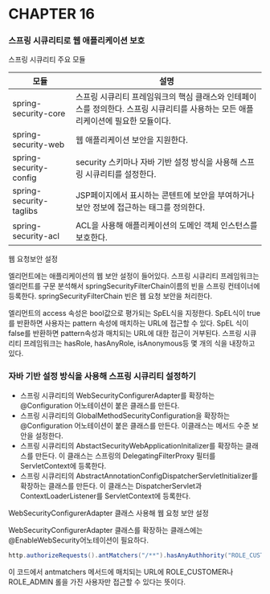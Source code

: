 # CHAPTER 16

### 스프링 시큐리티로 웹 애플리케이션 보호

스프링 시큐리티 주요 모듈

| 모듈                    | 설명                                                         |
| ----------------------- | ------------------------------------------------------------ |
| spring-security-core    | 스프링 시큐리티 프레임워크의 핵심 클래스와 인테페이스를 정의한다. 스프링 시큐리티를 사용하는 모든 애플리케이션에 필요한 모듈이다. |
| spring-security-web     | 웹 애플리케이션 보안을 지원한다.                             |
| spring-security-config  | security 스키마나 자바 기반 설정 방식을 사용해 스프링 시큐리티를 설정한다. |
| spring-security-taglibs | JSP페이지에서 표시하는 콘텐트에 보안을 부여하거나 보안 정보에 접근하는 태그를 정의한다. |
| spring-security-acl     | ACL을 사용해 애플리케이션의 도메인 객체 인스턴스를 보호한다. |

웹 요청보안 설정

<http> 엘리먼트에는 애플리케이션의 웹 보안 설정이 들어있다. 스프링 시큐리티 프레임워크는 <http> 엘리먼트를 구문 분석해서 springSecurityFilterChain이름의 빈을 스프링 컨테이너에 등록한다. springSecurityFilterChain 빈은 웹 요청 보안을 처리한다.

<intercept-url> 엘리먼트의 access 속성은 bool값으로 평가되는 SpEL식을 지정한다. SpEL식이 true를 반환하면 사용자는 pattern 속성에 매치하는 URL에 접근할 수 있다. SpEL 식이 false를 반환하면 pattern속성과 매치되는 URL에 대한 접근이 거부된다.                                                                         스프링 시큐리티 프레임워크는 hasRole, hasAnyRole, isAnonymous등 몇 개의 식을 내장하고 있다.

### 자바 기반 설정 방식을 사용해 스프링 시큐리티 설정하기

- 스프링 시큐리티의 WebSecurityConfigurerAdapter를 확장하는 @Configuration 어노테이션이 붙은 클래스를 만든다.
- 스프링 시큐리티의 GlobalMethodSecurityConfiguration을 확장하는 @Configuration 어노테이션이 붙은 클래스를 만든다. 이클래스는 메서드 수준 보안을 설정한다.
- 스프링 시큐리티의 AbstactSecurityWebApplicationInitalizer를 확장하는 클래스를 만든다. 이 클래스는 스프링의 DelegatingFilterProxy 필터를 ServletContext에 등록한다.
- 스프링 시큐리티의 AbstractAnnotationConfigDispatcherServletInitializer를 확장하는 클래스를 만든다. 이 클래스는 DispatcherServlet과 ContextLoaderListener를 ServletContext에 등록한다.

WebSecurityConfigurerAdapter 클래스 사용해 웹 요청 보안 설정

WebSecurityConfigurerAdapter 클래스를 확장하는 클래스에는 @EnableWebSecurity어노테이션이 필요하다.

```java
http.authorizeRequests().antMatchers("/**").hasAnyAuthhority("ROLE_CUSTOMER", "ROLE_ADMIN")
```

이 코드에서 antmatchers 메서드에 매치되는 URL에 ROLE_CUSTOMER나 ROLE_ADMIN 롤을 가진 사용자만 접근할 수 있다는 뜻이다.